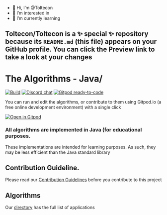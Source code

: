 - 👋 Hi, I’m @Toltecon
- 👀 I’m interested in     
- 🌱 I’m currently learning  

Toltecon/Toltecon is a ✨ special ✨ repository because its `README.md` (this file) appears on your GitHub profile.
You can click the Preview link to take a look at your changes
-
# The Algorithms - Java/

[![Build](https://github.com/TheAlgorithms/Java/actions/workflows/build.yml/badge.svg?branch=master)](https://github.com/TheAlgorithms/Java/actions/workflows/build.yml)
[![Discord chat](https://img.shields.io/discord/808045925556682782.svg?logo=discord&colorB=7289DA&style=flat-square)](https://discord.gg/c7MnfGFGa6)
[![Gitpod ready-to-code](https://img.shields.io/badge/Gitpod-ready--to--code-blue?logo=gitpod)](https://gitpod.io/#https://github.com/TheAlgorithms/Java)


You can run and edit the algorithms, or contribute to them using Gitpod.io (a free online development environment) with a single click

[![Open in Gitpod](https://gitpod.io/button/open-in-gitpod.svg)](https://gitpod.io/#https://github.com/TheAlgorithms/Java)

### All algorithms are implemented in Java (for educational purposes.
These implementations are intended for learning purposes. As such, they may be less efficient than the Java standard library

## Contribution Guideline.
Please read our [Contribution Guidelines](CONTRIBUTING.md) before you contribute to this project

## Algorithms
Our [directory](DIRECTORY.md) has the full list of applications
